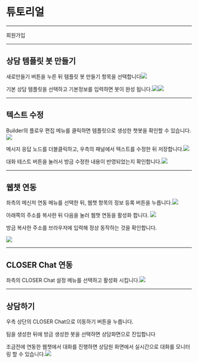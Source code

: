 # 튜토리얼

---

회원가입



---

## 상담 템플릿 봇 만들기

새로만들기 버튼을 누른 뒤 템플릿 봇 만들기 항목을 선택합니다![](/assets/builder_create_template_bot.png)

기본 상담 템플릿을 선택하고 기본정보를 입력하면 봇이 완성 됩니다.![](/assets/builder_template_basic_cs.png)![](/assets/builder_creating_tutorial_Bot.png)

---

## 텍스트 수정

Builder의 플로우 편집 메뉴를 클릭하면 템플릿으로 생성한 챗봇을 확인할 수 있습니다.![](/assets/builder_tutorial_floweditor.png)

메시지 응답 노드를 더블클릭하고, 우측의 패널에서 텍스트를 수정한 뒤 저장합니다.![](/assets/builder_tutorial_update_node.png)

대화 테스트 버튼을 눌러서 방금 수정한 내용이 반영되었는지 확인합니다.![](/assets/builder_tutorial_testing.png)

---

## 웹챗 연동

좌측의 메신저 연동 메뉴를 선택한 뒤, 웹챗 항목의 정보 등록 버튼을 누릅니다.![](/assets/builder_tutorial_integration.png)

아래쪽의 주소를 복사한 뒤 다음을 눌러 웹챗 연동을 활성화 합니다. ![](/assets/builder_tutorial_webchat_integration.png)

방금 복사한 주소를 브라우저에 입력해 정상 동작하는 것을 확인합니다.

![](/assets/builder_tutorial_webchat_test.png)

---

## CLOSER Chat 연동

좌측의 CLOSER Chat 설정 메뉴를 선택하고 활성화 시킵니다.![](/assets/builder_chat_integration.png)

---

## 상담하기

우측 상단의 CLOSER Chat으로 이동하기 버튼을 누릅니다.

팀을 생성한 뒤에 방금 생성한 봇을 선택하면 상담화면으로 진입합니다

조금전에 연동한 웹챗에서 대화를 진행하면 상담원 화면에서 실시간으로 대화를 모니터링 할 수 있습니다.![](/assets/builder_chat_testing.png)

